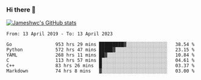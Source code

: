 ### Hi there 👋

[![Jameshwc's GitHub stats](https://github-readme-stats.vercel.app/api?username=jameshwc)](https://github.com/anuraghazra/github-readme-stats)

<!--START_SECTION:waka-->

```text
From: 13 April 2019 - To: 13 April 2023

Go                953 hrs 29 mins █████████▓░░░░░░░░░░░░░░░   38.54 %
Python            572 hrs 47 mins █████▓░░░░░░░░░░░░░░░░░░░   23.15 %
YAML              268 hrs 11 mins ██▓░░░░░░░░░░░░░░░░░░░░░░   10.84 %
C                 113 hrs 57 mins █░░░░░░░░░░░░░░░░░░░░░░░░   04.61 %
C++               83 hrs 26 mins  █░░░░░░░░░░░░░░░░░░░░░░░░   03.37 %
Markdown          74 hrs 8 mins   ▓░░░░░░░░░░░░░░░░░░░░░░░░   03.00 %
```

<!--END_SECTION:waka-->